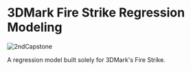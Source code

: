 # 3DMark Fire Strike Regression Modeling

![2ndCapstone](https://user-images.githubusercontent.com/67496237/98881458-eac0ac80-243e-11eb-9b93-d0d8406703f9.png)


A regression model built solely for 3DMark's Fire Strike.
